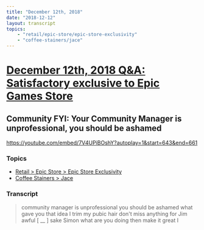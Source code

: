 ```yaml
---
title: "December 12th, 2018"
date: "2018-12-12"
layout: transcript
topics: 
    - "retail/epic-store/epic-store-exclusivity"
    - "coffee-stainers/jace"
---
```

# [December 12th, 2018 Q&A: Satisfactory exclusive to Epic Games Store](../2018-12-12.md)
## Community FYI: Your Community Manager is unprofessional, you should be ashamed
https://youtube.com/embed/7V4UPiBOshY?autoplay=1&start=643&end=661
### Topics
* [Retail > Epic Store > Epic Store Exclusivity](../topics/retail/epic-store/epic-store-exclusivity.md)
* [Coffee Stainers > Jace](../topics/coffee-stainers/jace.md)

### Transcript

> community manager is unprofessional you
> should be ashamed what gave you that
> idea I trim my pubic hair don't miss
> anything for Jim awful [ __ ] sake Simon
> what are you doing then make it great I
